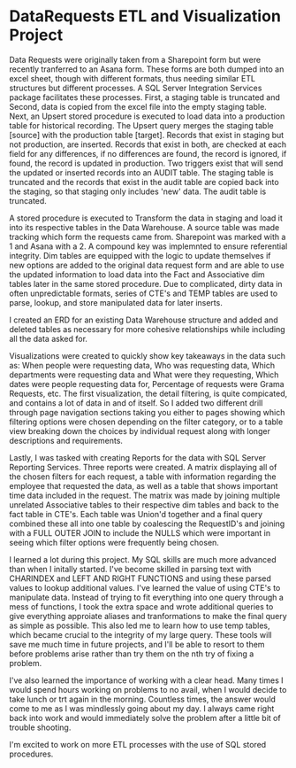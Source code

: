# DataRequests ETL and Visualization Project
Data Requests were originally taken from a Sharepoint form but were recently tranferred to an Asana form. These forms are both dumped into an excel sheet, though with different formats, thus needing similar ETL structures but different processes. 
A SQL Server Integration Services package facilitates these processes. 
First, a staging table is truncated and Second, data is copied from the excel file into the empty staging table.
Next, an Upsert stored procedure is executed to load data into a production table for historical recording. The Upsert query merges the staging table [source] with the production table [target]. Records that exist in staging but not production, are inserted. Records that exist in both, are checked at each field for any differences, if no differences are found, the record is ignored, if found, the record is updated in production. 
Two triggers exist that will send the updated or inserted records into an AUDIT table. 
The staging table is truncated and the records that exist in the audit table are copied back into the staging, so that staging only includes 'new' data. The audit table is truncated.

A stored procedure is executed to Transform the data in staging and load it into its respective tables in the Data Warehouse.
A source table was made tracking which form the requests came from. Sharepoint was marked with a 1 and Asana with a 2. A compound key was implemnted to ensure referential integrity.
Dim tables are equipped with the logic to update themselves if new options are added to the original data request form and are able to use the updated information to load data into the Fact and Associative dim tables later in the same stored procedure.
Due to complicated, dirty data in often unpredictable formats, series of CTE's and TEMP tables are used to parse, lookup, and store manipulated data for later inserts.

I created an ERD for an existing Data Warehouse structure and added and deleted tables as necessary for more cohesive relationships while including all the data asked for.

Visualizations were created to quickly show key takeaways in the data such as: When people were requesting data, Who was requesting data, Which departments were requesting data and What were they requesting, Which dates were people requesting data for, Percentage of requests were Grama Requests, etc. The first visualization, the detail filtering, is quite compicated, and contains a lot of data in and of itself. So I added two different drill through page navigation sections taking you either to pages showing which filtering options were chosen depending on the filter category, or to a table view breaking down the choices by individual request along with longer descriptions and requirements.

Lastly, I was tasked with creating Reports for the data with SQL Server Reporting Services. Three reports were created. A matrix displaying all of the chosen filters for each request, a table with information regarding the employee that requested the data, as well as a table that shows important time data included in the request. The matrix was made by joining multiple unrelated Associative tables to their respective dim tables and back to the fact table in CTE's. Each table was Union'd together and a final query combined these all into one table by coalescing the RequestID's and joining with a FULL OUTER JOIN to include the NULLS which were important in seeing which filter options were frequently being chosen.

I learned a lot during this project. My SQL skills are much more advanced than when I initally started. I've become skilled in parsing text with CHARINDEX and LEFT AND RIGHT FUNCTIONS and using these parsed values to lookup additional values. I've learned the value of using CTE's to manipulate data. Instead of trying to fit everything into one query through a mess of functions, I took the extra space and wrote additional queries to give everything approiate aliases and tranformations to make the final query as simple as possible. This also led me to learn how to use temp tables, which became crucial to the integrity of my large query. These tools will save me much time in future projects, and I'll be able to resort to them before problems arise rather than try them on the nth try of fixing a problem. 

I've also learned the importance of working with a clear head. Many times I would spend hours working on problems to no avail, when I would decide to take lunch or trt again in the morning. Countless times, the answer would come to me as I was mindlessly going about my day. I always came right back into work and would immediately solve the problem after a little bit of trouble shooting.

I'm excited to work on more ETL processes with the use of SQL stored procedures.
